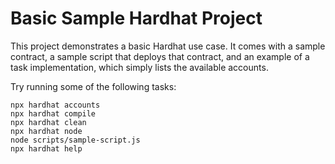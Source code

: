 # Basic Sample Hardhat Project

This project demonstrates a basic Hardhat use case. It comes with a sample contract, a sample script that deploys that contract, and an example of a task implementation, which simply lists the available accounts.

Try running some of the following tasks:

```shell
npx hardhat accounts
npx hardhat compile
npx hardhat clean
npx hardhat node
node scripts/sample-script.js
npx hardhat help
```
